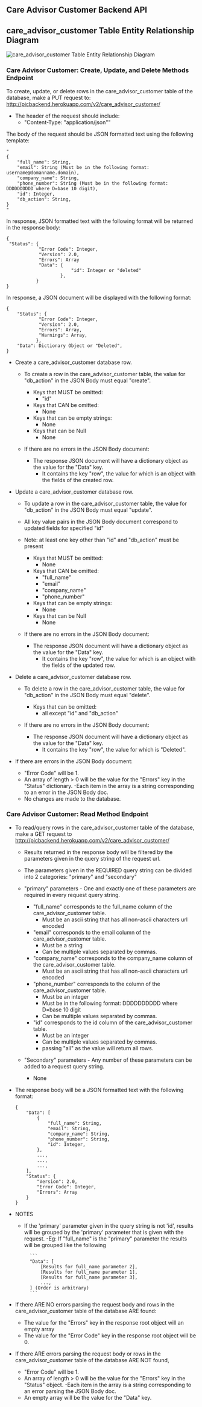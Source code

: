 ## Care Advisor Customer Backend API


## care_advisor_customer Table Entity Relationship Diagram

![care_advisor_customer Table Entity Relationship Diagram](care_advisor_customer_table_erd.jpg)


### Care Advisor Customer: Create, Update, and Delete Methods Endpoint
To create, update, or delete rows in the care_advisor_customer table of the database, make a PUT request to: http://picbackend.herokuapp.com/v2/care_advisor_customer/

- The header of the request should include: 
    - "Content-Type: "application/json""
    
The body of the request should be JSON formatted text using the following template:

```
"
{
    "full_name": String,
    "email": String (Must be in the following format: username@domanname.domain),
    "company_name": String,
    "phone_number": String (Must be in the following format: DDDDDDDDDD where D=base 10 digit),
    "id": Integer,
    "db_action": String,
}
"
```

In response, JSON formatted text with the following format will be returned in the response body:
```
{
 "Status": {
            "Error Code": Integer,
            "Version": 2.0,
            "Errors": Array
            "Data": {
                        "id": Integer or "deleted"
                    },
           }
}
```

In response, a JSON document will be displayed with the following format:
```
{
    "Status": {
            "Error Code": Integer,
            "Version": 2.0,
            "Errors": Array,
            "Warnings": Array,
           },
    "Data": Dictionary Object or "Deleted",
}
```

- Create a care_advisor_customer database row.
    - To create a row in the care_advisor_customer table, the value for "db_action" in the JSON Body must equal "create".
    
        - Keys that MUST be omitted:
            - "id"
        - Keys that CAN be omitted:
            - None
        - Keys that can be empty strings:
            - None
        - Keys that can be Null
            - None

    - If there are no errors in the JSON Body document:        
        - The response JSON document will have a dictionary object as the value for the "Data" key.
            - It contains the key "row", the value for which is an object with the fields of the created row.
    
- Update a care_advisor_customer database row.
    - To update a row in the care_advisor_customer table, the value for "db_action" in the JSON Body must equal "update".
    - All key value pairs in the JSON Body document correspond to updated fields for specified "id"
    - Note: at least one key other than "id" and "db_action" must be present
    
        - Keys that MUST be omitted:
            - None
        - Keys that CAN be omitted:
            - "full_name"
            - "email"
            - "company_name"
            - "phone_number"
        - Keys that can be empty strings:
            - None
        - Keys that can be Null
            - None
        
    - If there are no errors in the JSON Body document:
        - The response JSON document will have a dictionary object as the value for the "Data" key.
            - It contains the key "row", the value for which is an object with the fields of the updated row.

- Delete a care_advisor_customer database row.
    - To delete a row in the care_advisor_customer table, the value for "db_action" in the JSON Body must equal "delete".
    
        - Keys that can be omitted:
            - all except "id" and "db_action"
        
    - If there are no errors in the JSON Body document:
        - The response JSON document will have a dictionary object as the value for the "Data" key.
            - It contains the key "row", the value for which is "Deleted".
    
- If there are errors in the JSON Body document:
    - "Error Code" will be 1.
    - An array of length > 0 will be the value for the "Errors" key in the "Status" dictionary.
        -Each item in the array is a string corresponding to an error in the JSON Body doc.
    - No changes are made to the database.
    
### Care Advisor Customer: Read Method Endpoint
- To read/query rows in the care_advisor_customer table of the database, make a GET request to http://picbackend.herokuapp.com/v2/care_advisor_customer/
    - Results returned in the response body will be filtered by the parameters given in the query string of the request url.
    - The parameters given in the REQUIRED query string can be divided into 2 categories: "primary" and "secondary"
    
    - "primary" parameters - One and exactly one of these parameters are required in every request query string.
        - "full_name" corresponds to the full_name column of the care_advisor_customer table.
            - Must be an ascii string that has all non-ascii characters url encoded
        - "email" corresponds to the email column of the care_advisor_customer table.
            - Must be a string
            - Can be multiple values separated by commas.
        - "company_name" corresponds to the company_name column of the care_advisor_customer table.
            - Must be an ascii string that has all non-ascii characters url encoded
        - "phone_number" corresponds to the column of the care_advisor_customer table.
            - Must be an integer
            - Must be in the following format: DDDDDDDDDD where D=base 10 digit
            - Can be multiple values separated by commas.
        - "id" corresponds to the id column of the care_advisor_customer table.
            - Must be an integer
            - Can be multiple values separated by commas.
            - passing "all" as the value will return all rows.
            
    - "Secondary" parameters - Any number of these parameters can be added to a request query string.
        - None
    
- The response body will be a JSON formatted text with the following format:
    ```
    {
        "Data": [
            {
                "full_name": String,
                "email": String,
                "company_name": String,
                "phone_number": String,
                "id": Integer,
            },
            ...,
            ...,
            ...,
        ],
        "Status": {
            "Version": 2.0,
            "Error Code": Integer,
            "Errors": Array
        }
    }
    ```

- NOTES
    - If the 'primary' parameter given in the query string is not 'id', results will be grouped by the 'primary' parameter that is given with the request.
        -Eg: If "full_name" is the "primary" parameter the results will be grouped like the following
            
            ```
            "Data": [
                [Results for full_name parameter 2],
                [Results for full_name parameter 1],
                [Results for full_name parameter 3],
                ...,
            ] (Order is arbitrary)
            ```
  
- If there ARE NO errors parsing the request body and rows in the care_advisor_customer table of the database ARE found:
    - The value for the "Errors" key in the response root object will an empty array
    - The value for the "Error Code" key in the response root object will be 0. 
- If there ARE errors parsing the request body or rows in the care_advisor_customer table of the database ARE NOT found,
    - "Error Code" will be 1.
    - An array of length > 0 will be the value for the "Errors" key in the "Status" object.
        -Each item in the array is a string corresponding to an error parsing the JSON Body doc.
    - An empty array will be the value for the "Data" key.
